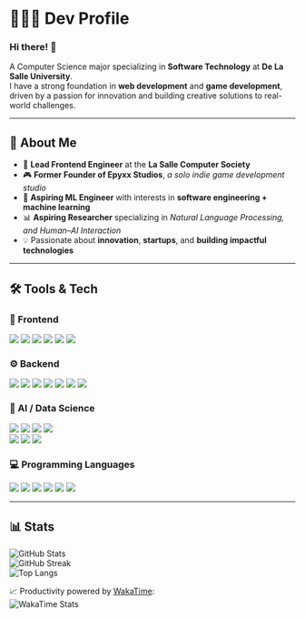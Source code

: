 <div align="left">

# 🏹🎱🍓 Dev Profile  

### Hi there! 👋  
A Computer Science major specializing in **Software Technology** at **De La Salle University**.  
I have a strong foundation in **web development** and **game development**, driven by a passion for innovation and building creative solutions to real-world challenges.  

---

## 🚀 About Me  
- 🎨 **Lead Frontend Engineer** at the **La Salle Computer Society**  
- 🎮 **Former Founder of Epyxx Studios**, _a solo indie game development studio_
- 🤖 **Aspiring ML Engineer** with interests in **software engineering + machine learning**
- 📊 **Aspiring Researcher** specializing in _Natural Language Processing, and Human–AI Interaction_
- 💡 Passionate about **innovation**, **startups**, and **building impactful technologies**

---

## 🛠️ Tools & Tech  

### 🎨 Frontend  
<div align="left">  
<img src="https://img.shields.io/badge/Next.js-000000?style=for-the-badge&logo=next.js&logoColor=white"/>  
<img src="https://img.shields.io/badge/React-20232A?style=for-the-badge&logo=react&logoColor=61DAFB"/>  
<img src="https://img.shields.io/badge/Tailwind_CSS-38B2AC?style=for-the-badge&logo=tailwind-css&logoColor=white"/>  
<img src="https://img.shields.io/badge/TanStack_Query-FF4154?style=for-the-badge&logo=reactquery&logoColor=white"/>  
<img src="https://img.shields.io/badge/Zustand-000000?style=for-the-badge&logo=zustand&logoColor=white"/>  
<img src="https://img.shields.io/badge/Shadcn/UI-000000?style=for-the-badge&logo=shadcnui&logoColor=white"/>  
</div>  

### ⚙️ Backend  
<div align="left">  
<img src="https://img.shields.io/badge/NestJS-E0234E?style=for-the-badge&logo=nestjs&logoColor=white"/>  
<img src="https://img.shields.io/badge/Express.js-404D59?style=for-the-badge&logo=express&logoColor=white"/>  
<img src="https://img.shields.io/badge/Node.js-43853D?style=for-the-badge&logo=node.js&logoColor=white"/>  
<img src="https://img.shields.io/badge/Supabase-(learning)-gray?style=for-the-badge&logo=supabase&logoColor=white"/>  
<img src="https://img.shields.io/badge/Flask-000000?style=for-the-badge&logo=flask&logoColor=white"/>  
<img src="https://img.shields.io/badge/FastAPI-(learning)-gray?style=for-the-badge&logo=fastapi&logoColor=white"/>  
<img src="https://img.shields.io/badge/Docker-2496ED?style=for-the-badge&logo=docker&logoColor=white"/>  
</div>  

### 🤖 AI / Data Science  
<div align="left">  
<img src="https://img.shields.io/badge/NumPy-013243?style=for-the-badge&logo=numpy&logoColor=white"/>  
<img src="https://img.shields.io/badge/Pandas-150458?style=for-the-badge&logo=pandas&logoColor=white"/>  
<img src="https://img.shields.io/badge/Matplotlib-11557c?style=for-the-badge&logo=plotly&logoColor=white"/>  
<img src="https://img.shields.io/badge/Seaborn-4C78A8?style=for-the-badge&logo=python&logoColor=white"/>  
<br/>  
<img src="https://img.shields.io/badge/scikit--learn-2C3E50?style=for-the-badge&logo=scikitlearn&logoColor=white"/>  
<img src="https://img.shields.io/badge/TensorFlow-(learning)-gray?style=for-the-badge&logo=tensorflow&logoColor=white"/>  
<img src="https://img.shields.io/badge/PyTorch-(learning)-gray?style=for-the-badge&logo=pytorch&logoColor=white"/>  
</div>  

### 💻 Programming Languages  
<div align="left">  
<img src="https://img.shields.io/badge/JavaScript-F7DF1E?style=for-the-badge&logo=javascript&logoColor=black"/>  
<img src="https://img.shields.io/badge/TypeScript-007ACC?style=for-the-badge&logo=typescript&logoColor=white"/>  
<img src="https://img.shields.io/badge/Java-ED8B00?style=for-the-badge&logo=openjdk&logoColor=white"/>  
<img src="https://img.shields.io/badge/Python-3776AB?style=for-the-badge&logo=python&logoColor=white"/>  
<img src="https://img.shields.io/badge/C%23-239120?style=for-the-badge&logo=c-sharp&logoColor=white"/>  
<img src="https://img.shields.io/badge/C-00599C?style=for-the-badge&logo=c&logoColor=white"/>  
</div>  

---

## 📊 Stats  

![GitHub Stats](https://github-readme-stats.vercel.app/api?username=mbchavez27&show_icons=true&theme=radical&hide_border=true)  
![GitHub Streak](https://github-readme-streak-stats.herokuapp.com?user=mbchavez27&theme=radical&hide_border=true&date_format=%5BY.%5Dn.j)  
![Top Langs](https://github-readme-stats.vercel.app/api/top-langs/?username=mbchavez27&layout=compact&theme=radical&hide_border=true)  

📈 Productivity powered by [WakaTime](https://wakatime.com):  
![WakaTime Stats](https://wakatime.com/share/@caa5b56f-990a-46ed-abed-3809ba944d3f/be9afd73-c59c-49d8-af1a-d7562f1d9164.png)  
</div>

